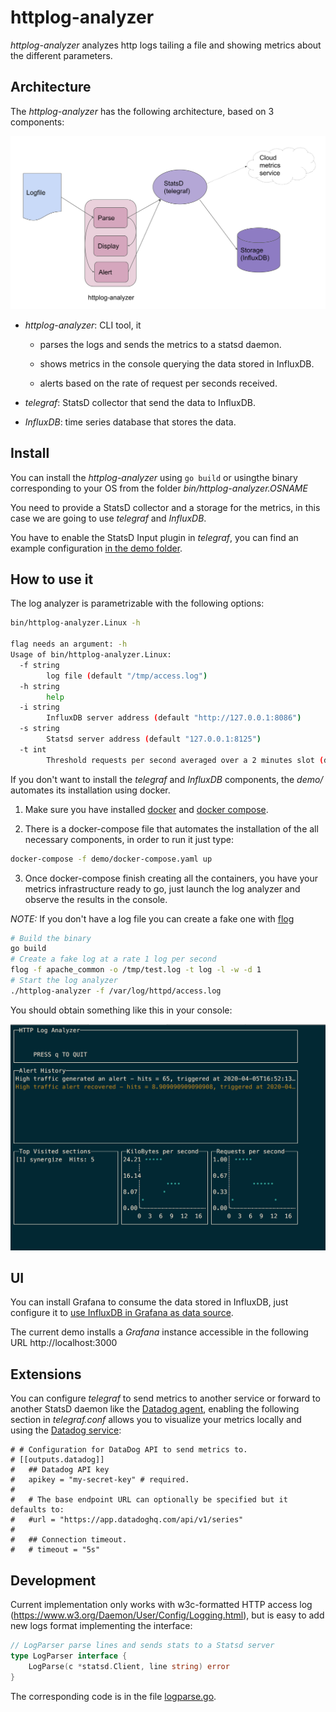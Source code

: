 # httplog-analyzer

*httplog-analyzer* analyzes http logs tailing a file and showing metrics about the different parameters.

## Architecture

The *httplog-analyzer* has the following architecture, based on 3 components:

![Architecture](docs/httplog-analyzer-arch.svg)

* *httplog-analyzer*: CLI tool, it

   * parses the logs and sends the metrics to a statsd daemon.

   * shows metrics in the console querying the data stored in InfluxDB.

   * alerts based on the rate of request per seconds received.

* *telegraf*: StatsD collector that send the data to InfluxDB.

* *InfluxDB*: time series database that stores the data.

## Install

You can install the *httplog-analyzer* using `go build` or usingthe binary corresponding to your OS from the folder *bin/httplog-analyzer.OSNAME*

You need to provide a StatsD collector and a storage for the metrics, in this case we are going to use *telegraf* and *InfluxDB*.

You have to enable the StatsD Input plugin in *telegraf*, you can find an example configuration [in the demo folder](demo/telegraf/telegraf.conf).

## How to use it

The log analyzer is parametrizable with the following options:

```sh
bin/httplog-analyzer.Linux -h

flag needs an argument: -h
Usage of bin/httplog-analyzer.Linux:
  -f string
        log file (default "/tmp/access.log")
  -h string
        help
  -i string
        InfluxDB server address (default "http://127.0.0.1:8086")
  -s string
        Statsd server address (default "127.0.0.1:8125")
  -t int
        Threshold requests per second averaged over a 2 minutes slot (default 10)
```

If you don't want to install the *telegraf* and *InfluxDB* components, the *demo/* automates its installation using docker.

1. Make sure you have installed [docker](https://docs.docker.com/install/) and [docker compose](https://docs.docker.com/compose/).

2. There is a docker-compose file that automates the installation of the all necessary components, in order to run it just type:

```sh
docker-compose -f demo/docker-compose.yaml up
```

3. Once docker-compose finish creating all the containers, you have your metrics infrastructure ready to go, just launch the log analyzer and observe the results in the console.

*NOTE:* If you don't have a log file you can create a fake one with [flog](https://github.com/mingrammer/flog)

```sh
# Build the binary
go build
# Create a fake log at a rate 1 log per second
flog -f apache_common -o /tmp/test.log -t log -l -w -d 1
# Start the log analyzer
./httplog-analyzer -f /var/log/httpd/access.log
```

You should obtain something like this in your console:

![Demo](docs/httplog-analyzer-demo.png)

## UI

You can install Grafana to consume the data stored in InfluxDB, just configure it to [use InfluxDB in Grafana as data source](https://grafana.com/docs/grafana/latest/features/datasources/influxdb/).

The current demo installs a *Grafana* instance accessible in the following URL http://localhost:3000

## Extensions

You can configure *telegraf* to send metrics to another service or forward to another StatsD daemon like the [Datadog agent](https://docs.datadoghq.com/developers/dogstatsd/?tab=go#how-it-works), enabling the following section in *telegraf.conf* allows you to visualize your metrics locally and using the [Datadog service](https://www.datadoghq.com/):

```
# # Configuration for DataDog API to send metrics to.
# [[outputs.datadog]]
#   ## Datadog API key
#   apikey = "my-secret-key" # required.
#
#   # The base endpoint URL can optionally be specified but it defaults to:
#   #url = "https://app.datadoghq.com/api/v1/series"
#
#   ## Connection timeout.
#   # timeout = "5s"
```

## Development

Current implementation only works with w3c-formatted HTTP access log (https://www.w3.org/Daemon/User/Config/Logging.html), but is easy to add new logs format implementing the interface:

```go
// LogParser parse lines and sends stats to a Statsd server
type LogParser interface {
	LogParse(c *statsd.Client, line string) error
}
```

The corresponding code is in the file [logparse.go](logparse.go).

